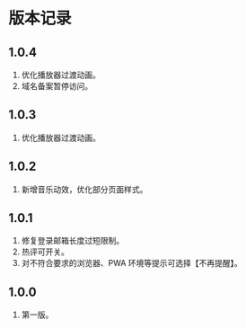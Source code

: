 # 版本记录

## 1.0.4

1. 优化播放器过渡动画。
2. 域名备案暂停访问。

## 1.0.3

1. 优化播放器过渡动画。

## 1.0.2

1. 新增音乐动效，优化部分页面样式。

## 1.0.1

1. 修复登录邮箱长度过短限制。
2. 热评可开关。
3. 对不符合要求的浏览器、PWA 环境等提示可选择【不再提醒】。

## 1.0.0

1. 第一版。
